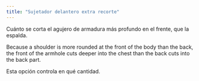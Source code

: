 ```yaml
---
title: "Sujetador delantero extra recorte"
---
```


Cuánto se corta el agujero de armadura más profundo en el frente, que la espalda.

Because a shoulder is more rounded at the front of the body than the back, the front of the armhole cuts deeper into the chest than the back cuts into the back part.

Esta opción controla en qué cantidad.




